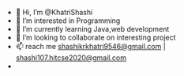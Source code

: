 - 👋 Hi, I’m @KhatriShashi
- 👀 I’m interested in Programming
- 🌱 I’m currently learning Java,web development
- 💞️ I’m looking to collaborate on interesting project
- 📫 reach me shashikrkhatri9546@gmail.com | shashi107.hitcse2020@gmail.com
- 

<!---
KhatriShashi/KhatriShashi is a ✨ special ✨ repository because its `README.md` (this file) appears on your GitHub profile.
You can click the Preview link to take a look at your changes.
--->
